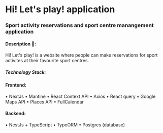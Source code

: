 # Hi! Let's play! application

### Sport activity reservations and sport centre manangement application

#### Description 📝:

Hi! Let's play! is a website where people can make reservations for sport activites at their favourite sport centres.

##### Technology Stack:

#### Frontend:

•⁠ NextJs
•⁠ Mantine
•⁠ ⁠React Context API
•⁠ ⁠Axios
•⁠ React query
•⁠ Google Maps API
•⁠ Places API
•⁠ FullCalendar

#### Backend:

•⁠ NestJs + TypeScript
•⁠ ⁠TypeORM
•⁠ ⁠Postgres (database)
